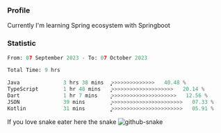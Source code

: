 ### Profile 

Currently I'm learning Spring ecosystem with Springboot

### Statistic
<!--START_SECTION:waka-->

```python
From: 07 September 2023 - To: 07 October 2023

Total Time: 9 hrs

Java              3 hrs 38 mins   ͎͎͎͎͎͎͎͎͎͎͙>>>>>>>>>>>>>>   40.48 %
TypeScript        1 hr 48 mins    ͎͎͎͎͎>>>>>>>>>>>>>>>>>>>>   20.14 %
Dart              1 hr 7 mins     ͎͎͎͕>>>>>>>>>>>>>>>>>>>>>   12.56 %
JSON              39 mins         ͎̞>>>>>>>>>>>>>>>>>>>>>>>   07.33 %
Kotlin            31 mins         ͎͚>>>>>>>>>>>>>>>>>>>>>>>   05.91 %
```

<!--END_SECTION:waka-->

If you love snake eater here the snake 
<picture>
  <source media="(prefers-color-scheme: dark)" srcset="https://github.com/pradana4648/pradana4648/blob/c0566a83ca6ea5f2e46bab00e717c4c82b4b5c4c/github-contribution-grid-snake-dark.svg" />
  <source media="(prefers-color-scheme: light)" srcset="https://github.com/pradana4648/pradana4648/blob/c0566a83ca6ea5f2e46bab00e717c4c82b4b5c4c/github-contribution-grid-snake.svg" />
  <img alt="github-snake" src="https://github.com/pradana4648/pradana4648/blob/c0566a83ca6ea5f2e46bab00e717c4c82b4b5c4c/github-contribution-grid-snake.svg" />
</picture>
